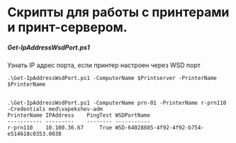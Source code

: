 # Скрипты для работы с принтерами и принт-сервером.





##### Get-IpAddressWsdPort.ps1 

Узнать IP адрес порта, если принтер настроен через WSD порт

```
.\Get-IpAddressWsdPort.ps1 -ComputerName $Printserver -PrinterName $PrinterName


.\Get-IpAddressWsdPort.ps1 -ComputerName prn-01 -PrinterName r-prn110 -Credentials med\vapekshev-adm
PrinterName IPAddress    PingTest WSDPortName
----------- ---------    -------- -----------
r-prn110    10.100.36.67     True WSD-64028885-4f92-4f92-b754-e514618c0353.0038

```

